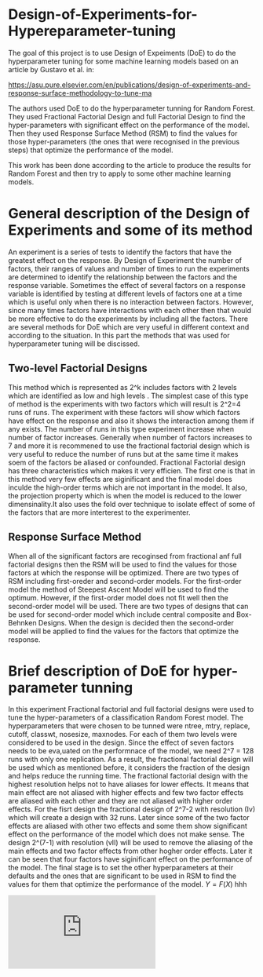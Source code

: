 # Design-of-Experiments-for-Hypereparameter-tuning
The goal of this project is to use Design of Expeiments (DoE) to do the hyperparameter tuning for some machine learning models based on an article by Gustavo et al. in:

https://asu.pure.elsevier.com/en/publications/design-of-experiments-and-response-surface-methodology-to-tune-ma

The authors used DoE to do the hyperparameter tunning for Random Forest. They used Fractional Factorial Design and full Factorial Design to find the hyper-parameters with significant effect on the performance of the model. Then they used Response Surface Method (RSM) to find the values for those hyper-parameters (the ones that were recognised in the previous steps) that optimize the performance of the model. 

This work has been done according to the article to produce the results for Random Forest and then try to apply to some other machine learning models.

# General description of the Design of Experiments and some of its method
An experiment is a series of tests to identify the factors that have the greatest effect on the response. By Design of Experiment the number of factors, their ranges of values and number of times to run the experiments are determined to identify the relationship between the factors and the response variable. Sometimes the effect of several factors on a response variable is identified by testing at different levels of factors one at a time which is useful only when there is no interaction between factors. However, since many times factors have interactions with each other then that would be more effective to do the experiments by including all the factors. There are several methods for DoE which are very useful in different context and according to the situation. In this part the methods that was used for hyperparameter tuning will be discissed.
## Two-level Factorial Designs
This method  which is represented as 2\^k includes factors with 2 levels which are identified as low and high levels . The simplest case of this type of method is the experiments with two factors which will result is 2^2=4 runs of runs. The experiment with these factors will show which factors have effect on the response and also it shows the interaction among them if any exists. The number of runs in this type experiment increase when number of factor increases. Generally when number of factors increases to 7 and more it is recommened to use the fractional factorial design which is very useful to reduce the number of runs but at the same time it makes soem of the factors be aliased or confounded. Fractional Factorial design has three characteristics which makes it very efficien. The first one is that in this method very few effects are siginificant and the final model does inculde the high-order terms which are not important in the model. It also, the projection property which is when the model is reduced to the lower dimensinality.It also uses the fold over technique to isolate effect of some of the factors that are more interterest to the experimenter.
## Response Surface Method
When all of the significant factors are recoginsed from fractional anf full factorial designs then the RSM will be used to find the values for those factors at which the response will be optimized. There are two types of RSM including first-oreder and second-order models. For the first-order model the method of Steepest Ascent Model will be used to find the optimum. However, if the first-order model does not fit well then the second-order model will be used. There are two types of designs that can be used for second-order model which include central composite and Box-Behnken Designs. When the design is decided then the second-order model will be applied to find the values for the factors that optimize the response.
# Brief description of DoE for hyper-parameter tunning
In this experiment Fractional factorial and full factorial designs were used to tune the hyper-parameters of a classification Random Forest model. The hyperparameters that were chosen to be tunned were ntree, mtry, replace, cutoff, classwt, nosesize, maxnodes. For each of them two levels were considered to be used in the design. Since the effect of seven factors needs to be eva,uated on the performnace of the model, we need 2^7 = 128 runs with only one replication. As a result, the fractional factorial design will be used which as mentioned before, it considers the fraction of the design and helps reduce the running time. The fractional factorial design with the highest resolution helps not to have aliases for lower effects. It means that main effect are not aliased with higher effects and few two factor effects are aliased with each other and they are not aliased with higher order effects. 
For the fisrt design the fractional design of 2^7-2 with resolution (Iv) which will create a design with 32 runs. Later since some of the two factor effects are aliased with other two effects and some them show significant effect on the performance of the model which does not make sense. The design 2^(7-1) with resolution (vII) will be used to remove the aliasing of the main effects and two factor effects from other hogher order effects. Later it can be seen that four factors have siginificant effect on the performance of the model. The final stage is to set the other hyperparameters at their defaults and the ones that are significant to be used in RSM to find the values for them that optimize the performance of the model. $Y=F(X)$ hhh

![first equation](https://latex.codecogs.com/gif.latex?%5Cfrac%7Ba%7D%7Bb%7D)

